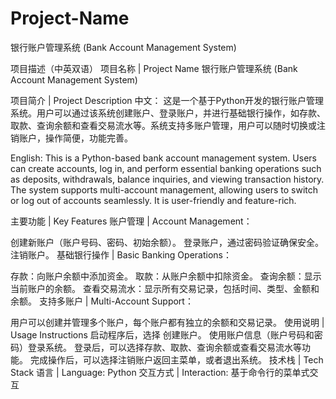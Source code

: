 # Project-Name
银行账户管理系统 (Bank Account Management System)

项目描述（中英双语）
项目名称 | Project Name
银行账户管理系统 (Bank Account Management System)

项目简介 | Project Description
中文： 这是一个基于Python开发的银行账户管理系统。用户可以通过该系统创建账户、登录账户，并进行基础银行操作，如存款、取款、查询余额和查看交易流水等。系统支持多账户管理，用户可以随时切换或注销账户，操作简便，功能完善。

English:
This is a Python-based bank account management system. Users can create accounts, log in, and perform essential banking operations such as deposits, withdrawals, balance inquiries, and viewing transaction history. The system supports multi-account management, allowing users to switch or log out of accounts seamlessly. It is user-friendly and feature-rich.

主要功能 | Key Features
账户管理 | Account Management：

创建新账户（账户号码、密码、初始余额）。
登录账户，通过密码验证确保安全。
注销账户。
基础银行操作 | Basic Banking Operations：

存款：向账户余额中添加资金。
取款：从账户余额中扣除资金。
查询余额：显示当前账户的余额。
查看交易流水：显示所有交易记录，包括时间、类型、金额和余额。
支持多账户 | Multi-Account Support：

用户可以创建并管理多个账户，每个账户都有独立的余额和交易记录。
使用说明 | Usage Instructions
启动程序后，选择 创建账户。
使用账户信息（账户号码和密码）登录系统。
登录后，可以选择存款、取款、查询余额或查看交易流水等功能。
完成操作后，可以选择注销账户返回主菜单，或者退出系统。
技术栈 | Tech Stack
语言 | Language: Python
交互方式 | Interaction: 基于命令行的菜单式交互

